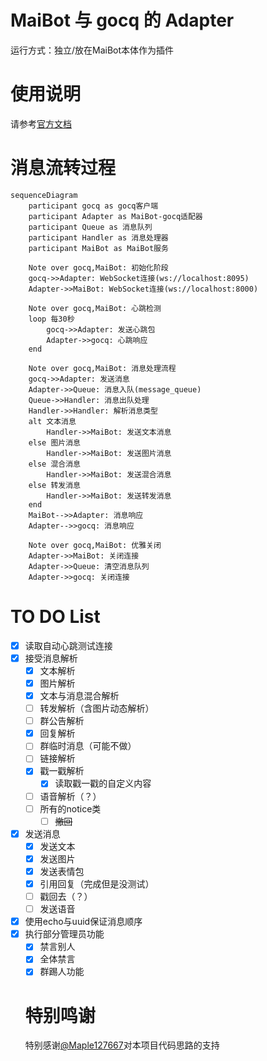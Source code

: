 # MaiBot 与 gocq 的 Adapter
运行方式：独立/放在MaiBot本体作为插件

# 使用说明
请参考[官方文档](https://docs.mai-mai.org/manual/adapters/napcat.html)

# 消息流转过程

```mermaid
sequenceDiagram
    participant gocq as gocq客户端
    participant Adapter as MaiBot-gocq适配器
    participant Queue as 消息队列
    participant Handler as 消息处理器
    participant MaiBot as MaiBot服务

    Note over gocq,MaiBot: 初始化阶段
    gocq->>Adapter: WebSocket连接(ws://localhost:8095)
    Adapter->>MaiBot: WebSocket连接(ws://localhost:8000)
    
    Note over gocq,MaiBot: 心跳检测
    loop 每30秒
        gocq->>Adapter: 发送心跳包
        Adapter->>gocq: 心跳响应
    end

    Note over gocq,MaiBot: 消息处理流程
    gocq->>Adapter: 发送消息
    Adapter->>Queue: 消息入队(message_queue)
    Queue->>Handler: 消息出队处理
    Handler->>Handler: 解析消息类型
    alt 文本消息
        Handler->>MaiBot: 发送文本消息
    else 图片消息
        Handler->>MaiBot: 发送图片消息
    else 混合消息
        Handler->>MaiBot: 发送混合消息
    else 转发消息
        Handler->>MaiBot: 发送转发消息
    end
    MaiBot-->>Adapter: 消息响应
    Adapter-->>gocq: 消息响应

    Note over gocq,MaiBot: 优雅关闭
    Adapter->>MaiBot: 关闭连接
    Adapter->>Queue: 清空消息队列
    Adapter->>gocq: 关闭连接
```


# TO DO List
- [x] 读取自动心跳测试连接
- [x] 接受消息解析
  - [x] 文本解析
  - [x] 图片解析
  - [x] 文本与消息混合解析
  - [ ] 转发解析（含图片动态解析）
  - [ ] 群公告解析
  - [x] 回复解析
  - [ ] 群临时消息（可能不做）
  - [ ] 链接解析
  - [x] 戳一戳解析
    - [x] 读取戳一戳的自定义内容
  - [ ] 语音解析（？）
  - [ ] 所有的notice类
    - [ ] <del>撤回</del>
- [x] 发送消息
  - [x] 发送文本
  - [x] 发送图片
  - [x] 发送表情包
  - [x] 引用回复（完成但是没测试）
  - [ ] 戳回去（？）
  - [ ] 发送语音
- [x] 使用echo与uuid保证消息顺序
- [x] 执行部分管理员功能
  - [x] 禁言别人
  - [x] 全体禁言
  - [x] 群踢人功能

  # 特别鸣谢
  特别感谢[@Maple127667](https://github.com/Maple127667)对本项目代码思路的支持